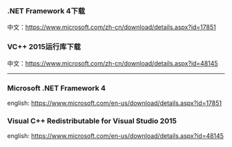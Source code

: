 ### .NET Framework 4下载

中文：https://www.microsoft.com/zh-cn/download/details.aspx?id=17851

### VC++ 2015运行库下载

中文：https://www.microsoft.com/zh-cn/download/details.aspx?id=48145

----


### Microsoft .NET Framework 4

english: https://www.microsoft.com/en-us/download/details.aspx?id=17851


### Visual C++ Redistributable for Visual Studio 2015

english: https://www.microsoft.com/en-us/download/details.aspx?id=48145
